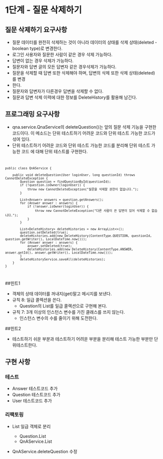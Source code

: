 # 1단계 - 질문 삭제하기
## 질문 삭제하기 요구사항
- 질문 데이터를 완전히 삭제하는 것이 아니라 데이터의 상태를 삭제 상태(deleted - boolean type)로 변경한다.
- 로그인 사용자와 질문한 사람이 같은 경우 삭제 가능하다.
- 답변이 없는 경우 삭제가 가능하다.
- 질문자와 답변 글의 모든 답변자 같은 경우삭제가 가능하다.
- 질문을 삭제할 때 답변 또한 삭제해야 하며, 답변의 삭제 또한 삭제 상태(deleted)를 변경
- 한다.
- 질문자와 답변자가 다른경우 답변을 삭제할 수 없다.
- 질문과 답변 삭제 이력에 대한 정보를 DeleteHistory를 활용해 남긴다.


## 프로그래밍 요구사항
- qna.service.QnaService의 deleteQuestion()는 앞의 질문 삭제 기능을 구현한 코드이다. 이 메소드는 단위 테스트하기 어려운 코드와 단위 테스트 가능한 코드가 섞여 있다.
- 단위 테스트하기 어려운 코드와 단위 테스트 가능한 코드를 분리해 단위 테스트 가능한 코드 에 대해 단위 테스트를 구현한다.


<prd><code>

    public class QnAService {

        public void deleteQuestion(User loginUser, long questionId) throws CannotDeleteException {
            Question question = findQuestionById(questionId);
            if (!question.isOwner(loginUser)) {
                throw new CannotDeleteException("질문을 삭제할 권한이 없습니다.");
            }
    
            List<Answer> answers = question.getAnswers();
            for (Answer answer : answers) {
                if (!answer.isOwner(loginUser)) {
                    throw new CannotDeleteException("다른 사람이 쓴 답변이 있어 삭제할 수 없습니다.");
                }
            }
    
            List<DeleteHistory> deleteHistories = new ArrayList<>();
            question.setDeleted(true);
            deleteHistories.add(new DeleteHistory(ContentType.QUESTION, questionId, question.getWriter(), LocalDateTime.now()));
            for (Answer answer : answers) {
                answer.setDeleted(true);
                deleteHistories.add(new DeleteHistory(ContentType.ANSWER, answer.getId(), answer.getWriter(), LocalDateTime.now()));
            }
            deleteHistoryService.saveAll(deleteHistories);
        }
    }
</code></pre>


##힌트1
- 객체의 상태 데이터를 꺼내지(get)말고 메시지를 보낸다.
- 규칙 8: 일급 콜렉션을 쓴다.
   - Question의 List를 일급 콜렉션으로 구현해 본다.
- 규칙 7: 3개 이상의 인스턴스 변수를 가진 클래스를 쓰지 않는다.
   - 인스턴스 변수의 수를 줄이기 위해 도전한다.


##힌트2
- 테스트하기 쉬운 부분과 테스트하기 어려운 부분을 분리해 테스트 가능한 부분만 단위테스트한다.  


## 구현 사항 
### 테스트 
- Answer 테스트코드 추가 
- Question 테스트코드 추가 
- User 테스트코드 추가
  
### 리팩토링 
- List<T> 일급 객체로 분리
  - Question.List<Answer>
  - QnAService.List<DeleteHistory>
  
- QnAService.deleteQuestion 수정
  
